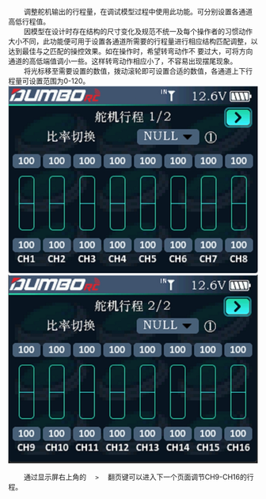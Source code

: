         调整舵机输出的行程量，在调试模型过程中使用此功能。可分别设置各通道高低行程值。<br/>
        因模型在设计时存在结构的尺寸变化及规范不统一及每个操作者的习惯动作大小不同，此功能便可用于设置各通道所需要的行程量进行相应结构匹配调整，以达到最佳与之匹配的操控效果。如在操作时，希望转弯动作不
要过大，可将方向通道的高低端值调小一些。这样转弯动作相应小了，不容易出现摆尾现象。<br/>
        将光标移至需要设置的数值，拨动滚轮即可设置合适的数值，各通道上下行程量可设置范围为0-120。
         ![](../pic/241.jpg) <br/>
         ![](../pic/242.jpg)

        通过显示屏右上角的   `   >   `  翻页键可以进入下一个页面调节CH9-CH16的行程。

